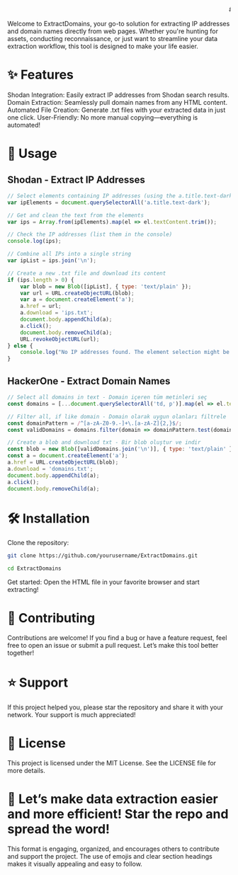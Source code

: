 <marquee> # 🌐 ExtractDomains </marquee>

Welcome to ExtractDomains, your go-to solution for extracting IP addresses and domain names directly from web pages. Whether you're hunting for assets, conducting reconnaissance, or just want to streamline your data extraction workflow, this tool is designed to make your life easier.

# ✨ Features
Shodan Integration: Easily extract IP addresses from Shodan search results.
Domain Extraction: Seamlessly pull domain names from any HTML content.
Automated File Creation: Generate .txt files with your extracted data in just one click.
User-Friendly: No more manual copying—everything is automated!
# 🚀 Usage

## Shodan - Extract IP Addresses

```javascript
// Select elements containing IP addresses (using the a.title.text-dark class)
var ipElements = document.querySelectorAll('a.title.text-dark');

// Get and clean the text from the elements
var ips = Array.from(ipElements).map(el => el.textContent.trim());

// Check the IP addresses (list them in the console)
console.log(ips);

// Combine all IPs into a single string
var ipList = ips.join('\n');

// Create a new .txt file and download its content
if (ips.length > 0) {
    var blob = new Blob([ipList], { type: 'text/plain' });
    var url = URL.createObjectURL(blob);
    var a = document.createElement('a');
    a.href = url;
    a.download = 'ips.txt';
    document.body.appendChild(a);
    a.click();
    document.body.removeChild(a);
    URL.revokeObjectURL(url);
} else {
    console.log("No IP addresses found. The element selection might be incorrect.");
}
```


## HackerOne - Extract Domain Names

```javascript
// Select all domains in text - Domain içeren tüm metinleri seç
const domains = [...document.querySelectorAll('td, p')].map(el => el.textContent.trim());

// Filter all, if like domain - Domain olarak uygun olanları filtrele
const domainPattern = /^[a-zA-Z0-9.-]+\.[a-zA-Z]{2,}$/;
const validDomains = domains.filter(domain => domainPattern.test(domain));

// Create a blob and download txt - Bir blob oluştur ve indir
const blob = new Blob([validDomains.join('\n')], { type: 'text/plain' });
const a = document.createElement('a');
a.href = URL.createObjectURL(blob);
a.download = 'domains.txt';
document.body.appendChild(a);
a.click();
document.body.removeChild(a);
```

# 🛠️ Installation
Clone the repository:

```bash
git clone https://github.com/yourusername/ExtractDomains.git
```
```bash
cd ExtractDomains
```
Get started:
Open the HTML file in your favorite browser and start extracting!

# 🤝 Contributing
Contributions are welcome! If you find a bug or have a feature request, feel free to open an issue or submit a pull request. Let’s make this tool better together!

# ⭐ Support
If this project helped you, please star the repository and share it with your network. Your support is much appreciated!

# 📄 License
This project is licensed under the MIT License. See the LICENSE file for more details.

# 🚀 Let’s make data extraction easier and more efficient! Star the repo and spread the word!
This format is engaging, organized, and encourages others to contribute and support the project. The use of emojis and clear section headings makes it visually appealing and easy to follow.
